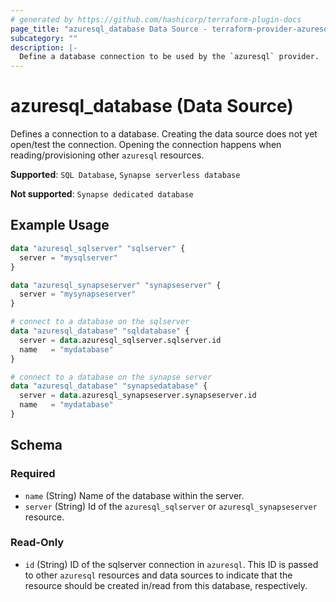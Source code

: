 ```yaml
---
# generated by https://github.com/hashicorp/terraform-plugin-docs
page_title: "azuresql_database Data Source - terraform-provider-azuresql"
subcategory: ""
description: |-
  Define a database connection to be used by the `azuresql` provider.
---
```


# azuresql_database (Data Source)

Defines a connection to a database. Creating the data source does not yet open/test the connection. Opening the connection happens when reading/provisioning other `azuresql` resources.

**Supported**: `SQL Database`, `Synapse serverless database` 

**Not supported**: `Synapse dedicated database`


## Example Usage

```terraform
data "azuresql_sqlserver" "sqlserver" {
  server = "mysqlserver"
}

data "azuresql_synapseserver" "synapseserver" {
  server = "mysynapseserver"
}

# connect to a database on the sqlserver
data "azuresql_database" "sqldatabase" {
  server = data.azuresql_sqlserver.sqlserver.id
  name   = "mydatabase"
}

# connect to a database on the synapse server
data "azuresql_database" "synapsedatabase" {
  server = data.azuresql_synapseserver.synapseserver.id
  name   = "mydatabase"
}
```

<!-- schema generated by tfplugindocs -->
## Schema

### Required

- `name` (String) Name of the database within the server.
- `server` (String) Id of the `azuresql_sqlserver` or `azuresql_synapseserver` resource.

### Read-Only

- `id` (String) ID of the sqlserver connection in `azuresql`. This ID is passed to other `azuresql` resources and data sources to indicate that the resource should be created in/read from this database, respectively.
